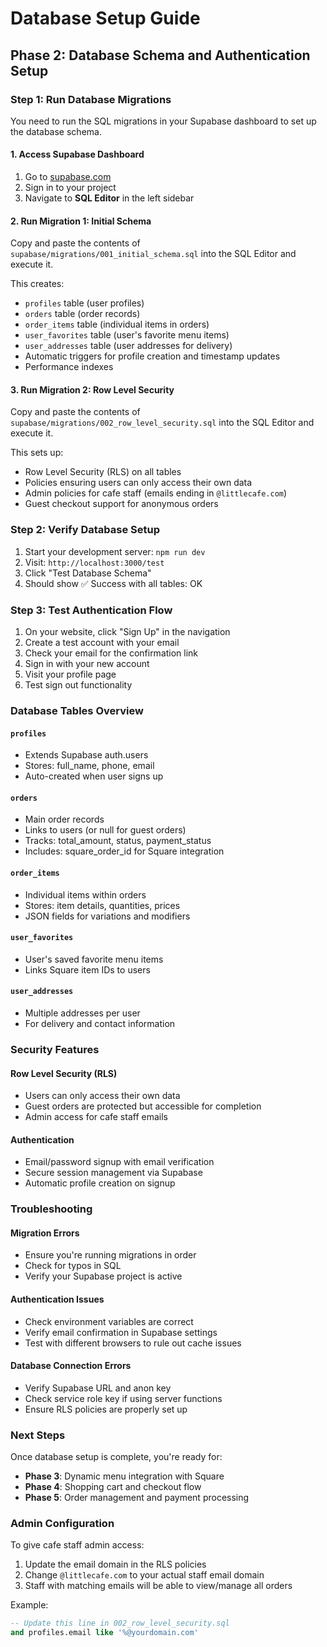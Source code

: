 # Database Setup Guide

## Phase 2: Database Schema and Authentication Setup

### Step 1: Run Database Migrations

You need to run the SQL migrations in your Supabase dashboard to set up the database schema.

#### 1. Access Supabase Dashboard

1. Go to [supabase.com](https://supabase.com)
2. Sign in to your project
3. Navigate to **SQL Editor** in the left sidebar

#### 2. Run Migration 1: Initial Schema

Copy and paste the contents of `supabase/migrations/001_initial_schema.sql` into the SQL Editor and execute it.

This creates:
- `profiles` table (user profiles)
- `orders` table (order records)
- `order_items` table (individual items in orders)
- `user_favorites` table (user's favorite menu items)
- `user_addresses` table (user addresses for delivery)
- Automatic triggers for profile creation and timestamp updates
- Performance indexes

#### 3. Run Migration 2: Row Level Security

Copy and paste the contents of `supabase/migrations/002_row_level_security.sql` into the SQL Editor and execute it.

This sets up:
- Row Level Security (RLS) on all tables
- Policies ensuring users can only access their own data
- Admin policies for cafe staff (emails ending in `@littlecafe.com`)
- Guest checkout support for anonymous orders

### Step 2: Verify Database Setup

1. Start your development server: `npm run dev`
2. Visit: `http://localhost:3000/test`
3. Click "Test Database Schema"
4. Should show ✅ Success with all tables: OK

### Step 3: Test Authentication Flow

1. On your website, click "Sign Up" in the navigation
2. Create a test account with your email
3. Check your email for the confirmation link
4. Sign in with your new account
5. Visit your profile page
6. Test sign out functionality

### Database Tables Overview

#### `profiles`
- Extends Supabase auth.users
- Stores: full_name, phone, email
- Auto-created when user signs up

#### `orders`
- Main order records
- Links to users (or null for guest orders)
- Tracks: total_amount, status, payment_status
- Includes: square_order_id for Square integration

#### `order_items`
- Individual items within orders
- Stores: item details, quantities, prices
- JSON fields for variations and modifiers

#### `user_favorites`
- User's saved favorite menu items
- Links Square item IDs to users

#### `user_addresses`
- Multiple addresses per user
- For delivery and contact information

### Security Features

#### Row Level Security (RLS)
- Users can only access their own data
- Guest orders are protected but accessible for completion
- Admin access for cafe staff emails

#### Authentication
- Email/password signup with email verification
- Secure session management via Supabase
- Automatic profile creation on signup

### Troubleshooting

#### Migration Errors
- Ensure you're running migrations in order
- Check for typos in SQL
- Verify your Supabase project is active

#### Authentication Issues
- Check environment variables are correct
- Verify email confirmation in Supabase settings
- Test with different browsers to rule out cache issues

#### Database Connection Errors
- Verify Supabase URL and anon key
- Check service role key if using server functions
- Ensure RLS policies are properly set up

### Next Steps

Once database setup is complete, you're ready for:
- **Phase 3**: Dynamic menu integration with Square
- **Phase 4**: Shopping cart and checkout flow
- **Phase 5**: Order management and payment processing

### Admin Configuration

To give cafe staff admin access:
1. Update the email domain in the RLS policies
2. Change `@littlecafe.com` to your actual staff email domain
3. Staff with matching emails will be able to view/manage all orders

Example:
```sql
-- Update this line in 002_row_level_security.sql
and profiles.email like '%@yourdomain.com'
```